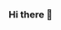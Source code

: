 ### Hi there 👋

<!--
**beardbytes/beardbytes** is a ✨ _special_ ✨ repository because its `README.md` (this file) appears on your GitHub profile.

Here are some ideas to get you started:

- 🔭 I’m currently working on docker and flask
- 🌱 I’m currently learning java, cloud.
- 👯 I’m looking to collaborate on machine learning projects
- 🤔 I’m looking for help with maths behind machine learning
- 💬 Ask me about docker, oops
- 📫 How to reach me: Not yet
- 😄 Pronouns: ...
- ⚡ Fun fact: ...
-->
